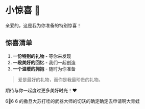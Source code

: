 # 小惊喜 🎁

亲爱的，这是我为你准备的特别惊喜！

## 惊喜清单

1. **一份特别的礼物** - 等你来发现
2. **一段美好的回忆** - 我们一起创造
3. **一个温暖的拥抱** - 随时为你准备

> 爱是最好的礼物，而你是我最珍贵的礼物。

期待与你一起度过更多美好时光！❤️

6🥸6
6
的撒旦大苏打哇的武器大师的切沃的确定确定去申请啊大青蛙